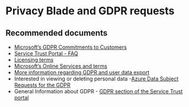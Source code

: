 <properties
	pageTitle="privacy blade and gdpr requests"
	description="privacy blade and gdpr requests"
	service="azure-subscription-management"
	resource="azure-subscription-management"
	authors="prdasneo"
	displayOrder=""
	selfHelpType="generic"
	supportTopicIds="32607561"
	resourceTags=""
	productPesIds="15660"
	cloudEnvironments="public"
/>

# Privacy Blade and GDPR requests

## **Recommended documents**

* [Microsoft’s GDPR Commitments to Customers](https://docs.microsoft.com/legal/gdpr)<br>
* [Service Trust Portal - FAQ](https://servicetrust.microsoft.com/ViewPage/FAQ)<br>
* [Licensing terms](https://www.microsoft.com/licensing/product-licensing)<br>
* [Microsoft’s Online Services and terms](http://www.microsoftvolumelicensing.com/DocumentSearch.aspx?Mode=3&DocumentTypeId=46)<br>
* [More information regarding GDPR and user data export](https://servicetrust.microsoft.com/)<br>
* Interested in viewing or deleting personal data -[Azure Data Subject Requests for the GDPR](https://docs.microsoft.com/microsoft-365/compliance/gdpr-dsr-azure)<br>
* General Information about GDPR - [GDPR section of the Service Trust portal](https://servicetrust.microsoft.com/ViewPage/GDPRGetStarted)<br>
